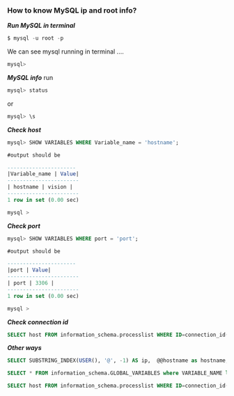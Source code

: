 ### How to know MySQL ip and root info?

***Run MySQL in terminal***

```sql
$ mysql -u root -p
```
We can see mysql running in terminal ....
```sql
mysql> 
```
***MySQL info***
run
```sql
mysql> status
```

or 
```sql
mysql> \s
```

***Check host***

```sql
mysql> SHOW VARIABLES WHERE Variable_name = 'hostname';

#output should be 

----------------------
|Variable_name | Value|
-----------------------
| hostname | vision |
-----------------------
1 row in set (0.00 sec)

mysql >

```

***Check port***

```sql
mysql> SHOW VARIABLES WHERE port = 'port';

#output should be 

----------------------
|port | Value|
-----------------------
| port | 3306 |
-----------------------
1 row in set (0.00 sec)

mysql >

```

***Check connection id***
```sql
SELECT host FROM information_schema.processlist WHERE ID=connection_id();
```



***Other ways***

```sql
SELECT SUBSTRING_INDEX(USER(), '@', -1) AS ip,  @@hostname as hostname, @@port as port, DATABASE() as current_database;

SELECT * FROM information_schema.GLOBAL_VARIABLES where VARIABLE_NAME like 'hostname';

SELECT host FROM information_schema.processlist WHERE ID=connection_id();
```

